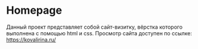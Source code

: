 # Homepage
Данный проект представляет собой сайт-визитку, вёрстка которого выполнена с помощью html и css.
Просмотр сайта доступен по ссылке: https://kovalirina.ru/
